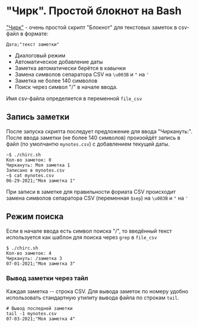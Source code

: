# "Чирк". Простой блокнот на Bash

["Чирк"](chirc.sh) -  очень простой скрипт "Блокнот" для текстовых заметок в csv-файл в формате:
 
    Дата;"текст заметки"
    
* Диалоговый режим
* Автоматическое добавление даты
* Заметка автоматически берётся в кавычки
* Замена символов сепаратора CSV на `\u003B` и `"` на `'`
* Заметка не более 140 символов
* Поиск через символ "/" в начале ввода.

Имя csv-файла определяется в переменной `file_csv`


## Запись заметки

После запуска скрипта последует предложение для ввода "Чиркануть:". После ввода заметки (не более 140 символов) произойдёт запись в файл (по умолчантю `mynotes.csv`) с добавлением текущей даты.

```
~$ ./chirc.sh
Кол-во заметок: 0
Чиркануть: Моя заметка 1
Записано в mynotes.csv
~$ cat mynotes.csv 
06-29-2021;"Моя заметка 1"
```
При записи в заметке для правильности фориата CSV происходит замена символов сепаратора CSV (переменная `$sep`) на `\u003B` и `"` на `'`

## Режим поиска

Если в начале ввода есть символ поиска "/", то введённый текст используется как шаблон для поиска через `grep` в `file_csv`

```
$ ./chirc.sh
Кол-во заметок: 4
Чиркануть: /заметка 3
07-01-2021;"Моя заметка 3"
```
### Вывод заметки через тайл

Каждая заметка -- строка CSV. Для вывода заметок по номеру удобно использовать стандартную утилиту вывода файла по строкам `tail`.

```
# Вывод последней заметки
tail -1 mynotes.csv 
07-03-2021;"Моя заметка 4"
```
